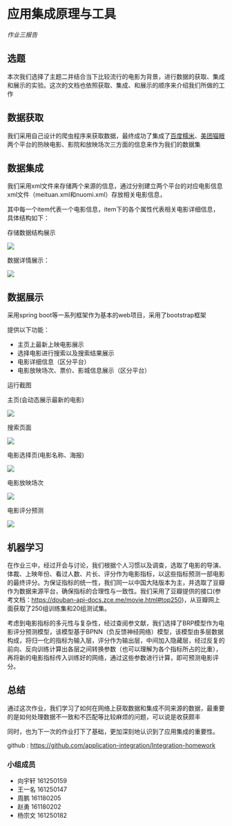 # 应用集成原理与工具
*作业三报告*
## 选题

本次我们选择了主题二并结合当下比较流行的电影为背景，进行数据的获取、集成和展示的实验。这次的文档也依照获取、集成、和展示的顺序来介绍我们所做的工作

## 数据获取

我们采用自己设计的爬虫程序来获取数据，最终成功了集成了[百度糯米]()、[美团猫眼]()两个平台的热映电影、影院和放映场次三方面的信息来作为我们的数据集

## 数据集成

我们采用xml文件来存储两个来源的信息，通过分别建立两个平台的对应电影信息xml文件（meituan.xml和nuomi.xml）存放相关电影信息，

其中每一个item代表一个电影信息，item下的各个属性代表相关电影详细信息，具体结构如下：

存储数据结构展示

![](img/5.png)

数据详情展示：

![](img/6.png)

## 数据展示

采用spring boot等一系列框架作为基本的web项目，采用了bootstrap框架

提供以下功能：

* 主页上最新上映电影展示
* 选择电影进行搜索以及搜索结果展示
* 电影详细信息（区分平台）
* 电影放映场次、票价、影城信息展示（区分平台）

运行截图

主页(会动态展示最新的电影)

![](img/1.png)

搜索页面

![](img/4.png)

电影选择页(电影名称、海报)

![](img/2.png)

电影放映场次

![](img/3.png)

电影评分预测

![](img/7.png)

## 机器学习

在作业三中，经过开会与讨论，我们根据个人习惯以及调查，选取了电影的导演、体裁、上映年份、看过人数、片长、评分作为电影指标，以这些指标预测一部电影的最终评分。为保证指标的统一性，我们同一以中国大陆版本为主，并选取了豆瓣作为数据来源平台，确保指标的合理性与一致性。我们采用了豆瓣提供的接口(参考文档：https://douban-api-docs.zce.me/movie.html#top250)，从豆瓣网上面获取了250组训练集和20组测试集。

考虑到电影指标的多元性与复杂性，经过查阅参文献，我们选择了BRP模型作为电影评分预测模型，该模型基于BPNN（负反馈神经网络）模型，该模型由多层数据构成，将归一化的指标为输入层，评分作为输出层，中间加入隐藏层，经过反复的前向、反向训练计算出各层之间转换参数（也可以理解为各个指标所占的比重），再将新的电影指标传入训练好的网络，通过这些参数进行计算，即可预测电影评分。

## 总结

通过这次作业，我们学习了如何在网络上获取数据和集成不同来源的数据，最重要的是如何处理数据不一致和不匹配等比较麻烦的问题，可以说是收获颇丰

同时，也为下一次的作业打下了基础，更加深刻地认识到了应用集成的重要性。


github : https://github.com/application-integration/Integration-homework
### 小组成员

+ 向宇轩 161250159
+ 王一名 161250147
+ 周鹏     161180205
+ 赵勇     161180202
+ 杨宗文  161250182











